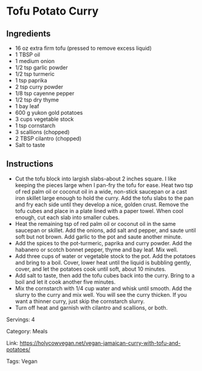 # Tofu Potato Curry

## Ingredients
- 16 oz extra firm tofu (pressed to remove excess liquid)
- 1 TBSP oil
- 1 medium onion
- 1/2 tsp garlic powder
- 1/2 tsp turmeric
- 1 tsp paprika
- 2 tsp curry powder
- 1/8 tsp cayenne pepper
- 1/2 tsp dry thyme
- 1 bay leaf
- 600 g yukon gold potatoes
- 3 cups vegetable stock
- 1 tsp cornstarch
- 3 scallions (chopped)
- 2 TBSP cilantro (chopped)
- Salt to taste

## Instructions
- Cut the tofu block into largish slabs-about 2 inches square. I like keeping the pieces large when I pan-fry the tofu for ease. Heat two tsp of red palm oil or coconut oil in a wide, non-stick saucepan or a cast iron skillet large enough to hold the curry. Add the tofu slabs to the pan and fry each side until they develop a nice, golden crust. Remove the tofu cubes and place in a plate lined with a paper towel. When cool enough, cut each slab into smaller cubes.
- Heat the remaining tsp of red palm oil or coconut oil in the same saucepan or skillet. Add the onions, add salt and pepper, and saute until soft but not brown. Add garlic to the pot and saute another minute.
- Add the spices to the pot-turmeric, paprika and curry powder. Add the habanero or scotch bonnet pepper, thyme and bay leaf. Mix well.
- Add three cups of water or vegetable stock to the pot. Add the potatoes and bring to a boil. Cover, lower heat until the liquid is bubbling gently, cover, and let the potatoes cook until soft, about 10 minutes.
- Add salt to taste, then add the tofu cubes back into the curry. Bring to a boil and let it cook another five minutes.
- Mix the cornstarch with 1/4 cup water and whisk until smooth. Add the slurry to the curry and mix well. You will see the curry thicken. If you want a thinner curry, just skip the cornstarch slurry.
- Turn off heat and garnish with cilantro and scallions, or both.

Servings: 4

Category: Meals

Link: https://holycowvegan.net/vegan-jamaican-curry-with-tofu-and-potatoes/

Tags: Vegan
